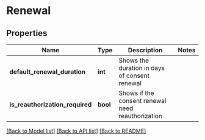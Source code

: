 # Renewal


## Properties
Name | Type | Description | Notes
------------ | ------------- | ------------- | -------------
**default_renewal_duration** | **int** | Shows the duration in days of consent renewal | 
**is_reauthorization_required** | **bool** | Shows if the consent renewal need reauthorization | 

[[Back to Model list]](../README.md#documentation-for-models) [[Back to API list]](../README.md#documentation-for-api-endpoints) [[Back to README]](../README.md)


